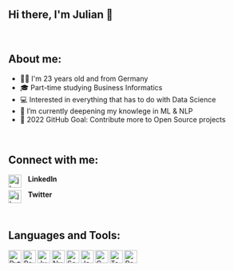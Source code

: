 ## Hi there, I'm Julian 👋

<br />

## About me:

- 👨‍💻 I'm 23 years old and from Germany
- 🎓 Part-time studying Business Informatics
- 💻 Interested in everything that has to do with Data Science
- 🧠 I’m currently deepening my knowlege in ML & NLP
- 🥅 2022 GitHub Goal: Contribute more to Open Source projects

<br />

## Connect with me:
**⠀LinkedIn** [<img align="left" alt="jkopz | LinkedIn" width="26px" src="https://cdn-icons-png.flaticon.com/512/174/174857.png">](https://www.linkedin.com/in/julian-kopf/)

**⠀Twitter** [<img align="left" alt="jkopz | Twitter" width="26px" src="https://upload.wikimedia.org/wikipedia/de/thumb/9/9f/Twitter_bird_logo_2012.svg/2000px-Twitter_bird_logo_2012.svg.png">](https://twitter.com/jk0pz)

<br />

## Languages and Tools:


<img align="left" alt="Python" width="26px" src="https://upload.wikimedia.org/wikipedia/commons/thumb/c/c3/Python-logo-notext.svg/1024px-Python-logo-notext.svg.png" />
<img align="left" alt="Pandas" width="26px" src="https://pandas.pydata.org/static/img/favicon_white.ico" />
<img align="left" alt="Jupyter Notebook" width="26px" src="https://upload.wikimedia.org/wikipedia/commons/thumb/3/38/Jupyter_logo.svg/1200px-Jupyter_logo.svg.png" />
<img align="left" alt="NumPy" width="26px" src="https://cdn.worldvectorlogo.com/logos/numpy.svg" />
<img align="left" alt="Seaborn" width="26px" src="https://user-images.githubusercontent.com/315810/92161415-9e357100-edfe-11ea-917d-f9e33fd60741.png" />
<img align="left" alt="Java" width="26px" src="https://brandslogos.com/wp-content/uploads/images/large/java-logo-1.png" />
<img align="left" alt="C" width="26px" src="https://basiccode.de/images/courses/c.png" />
<img align="left" alt="Tableau" width="26px" src="https://mooncamp.com/de/images/logos/tableau-769c1a32.svg" />
<img align="left" alt="PowerBI" width="26px" src="https://eve-consulting.de/wp-content/uploads/2020/04/icons8-power-bi-500-1.png" />
